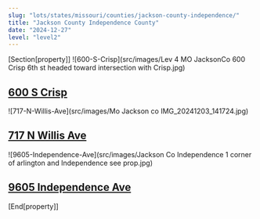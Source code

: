 ```yaml
---
slug: "lots/states/missouri/counties/jackson-county-independence/"
title: "Jackson County Independence County"
date: "2024-12-27"
level: "level2"
---
```


[Section[property]]
![600-S-Crisp](src/images/Lev 4 MO JacksonCo 600 Crisp 6th st headed toward intersection with Crisp.jpg)
## [600 S Crisp](600-s-crisp/)

![717-N-Willis-Ave](src/images/Mo Jackson co IMG_20241203_141724.jpg)
## [717 N Willis Ave](717-n-willis-ave/)

![9605-Independence-Ave](src/images/Jackson Co Independence 1 corner of arlington and Independence see prop.jpg)
## [9605 Independence Ave](9605-independence-ave/)

[End[property]]

